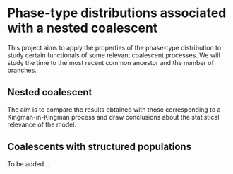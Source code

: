 # Phase-type distributions associated with a nested coalescent
This project aims to apply the properties of the phase-type distribution to study certain functionals of some relevant coalescent processes. We will study the time to the most recent common ancestor and the number of branches.

## Nested coalescent
The aim is to compare the results obtained with those corresponding to a Kingman-in-Kingman process and draw conclusions about the statistical relevance of the model.

## Coalescents with structured populations
To be added...
